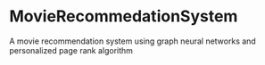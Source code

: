 # MovieRecommedationSystem
A movie recommendation system using graph neural networks and personalized page rank algorithm
